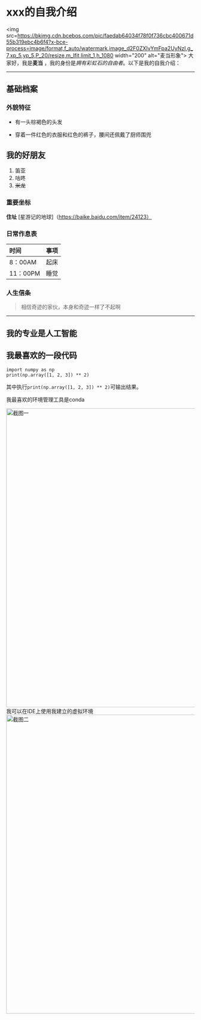 # xxx的自我介绍
<img src=https://bkimg.cdn.bcebos.com/pic/faedab64034f78f0f736cbc400671d55b319ebc4b6f4?x-bce-process=image/format,f_auto/watermark,image_d2F0ZXIvYmFpa2UyNzI,g_7,xp_5,yp_5,P_20/resize,m_lfit,limit_1,h_1080 width="200" alt="麦当形象">
大家好，我是**麦当** ，我的身份是*拥有彩虹石的自由者*。以下是我的自我介绍：
________________________________________________
## 基础档案
### 外貌特征
* 有一头棕褐色的头发

- 穿着一件红色的衣服和红色的裤子，腰间还佩戴了厨师围兜
## 我的好朋友
1. 笛亚
2. 咕咚
3. ~~米龙~~
### 重要坐标
**住址** [星游记的地球]（https://baike.baidu.com/item/24123）
### 日常作息表
| 时间     | 事项  |
|:-------|:---:|
| 8：00AM | 起床  |
| 11：00PM | 睡觉 |
### 人生信条
>相信奇迹的家伙，本身和奇迹一样了不起啊
_________________________________________________
## 我的专业是人工智能
## 我最喜欢的一段代码
    import numpy as np 
    print(np.array([1, 2, 3]) ** 2)
其中执行`print(np.array([1, 2, 3]) ** 2)`可输出结果。

我最喜欢的环境管理工具是conda

<img src="D:\demo\tupian\屏幕截图 2025-03-07 091118.png" width="800" alt="截图一">
我可以在IDE上使用我建立的虚拟环境

<img src="D:\demo\tupian\屏幕截图 2025-03-07 093024.png" width="800" alt="截图二">